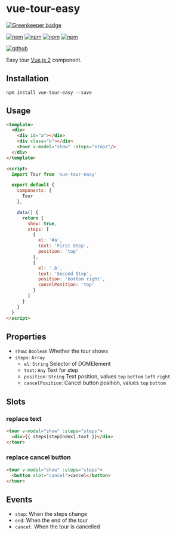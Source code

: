 # vue-tour-easy

[![Greenkeeper badge](https://badges.greenkeeper.io/Cweili/vue-tour-easy.svg)](https://greenkeeper.io/)

[![npm][npm-version]][npm]
[![npm][npm-size]][npm]
[![npm][npm-downloads]][npm]
[![npm][npm-license]][npm]


[![github][github-issues]][github]


Easy tour [Vue.js 2][vuejs] component.

## Installation

```shell
npm install vue-tour-easy --save
```

## Usage

```html
<template>
  <div>
    <div id="a"></div>
    <div class="b"></div>
    <tour v-model="show" :steps="steps"/>
  </div>
</template>

<script>
  import Tour from 'vue-tour-easy'

  export default {
    components: {
      Tour
    },

    data() {
      return {
        show: true,
        steps: [
          {
            el: '#a',
            text: 'First Step',
            position: 'top'
          },
          {
            el: '.b',
            text: 'Second Step',
            position: 'bottom right',
            cancelPosition: 'top'
          }
        ]
      }
    }
  }
</script>
```

## Properties

* `show`: `Boolean` Whether the tour shows
* `steps`: `Array`
  * `el`: `String` Selector of DOMElement
  * `text`: `Any` Text for step
  * `position`: `String` Text position, values `top` `bottom` `left` `right`
  * `cancelPosition`: Cancel button position, values `top` `bottom`

## Slots

### replace text

```html
<tour v-model="show" :steps="steps">
  <div>{{ steps[stepIndex].text }}</div>
</tour>
```

### replace cancel button

```html
<tour v-model="show" :steps="steps">
  <button slot="cancel">cancel</button>
</tour>
```

## Events

* `step`: When the steps change
* `end`: When the end of the tour
* `cancel`: When the tour is cancelled

[npm]: https://www.npmjs.com/package/vue-tour-easy
[npm-version]: https://img.shields.io/npm/v/vue-tour-easy.svg
[npm-size]: https://img.shields.io/bundlephobia/minzip/vue-tour-easy.svg
[npm-downloads]: https://img.shields.io/npm/dt/vue-tour-easy.svg
[npm-license]: https://img.shields.io/npm/l/vue-tour-easy.svg

[github]: https://github.com/Cweili/vue-tour-easy
[github-issues]: https://img.shields.io/github/issues/Cweili/vue-tour-easy.svg

[travis]: https://travis-ci.org/Cweili/vue-tour-easy
[travis-build]: https://img.shields.io/travis/Cweili/vue-tour-easy.svg

[codecov]: https://codecov.io/gh/Cweili/vue-tour-easy
[codecov-svg]: https://img.shields.io/codecov/c/github/Cweili/vue-tour-easy.svg


[vuejs]: https://vuejs.org/

[doc]: https://cweili.github.io/vue-tour-easy/
